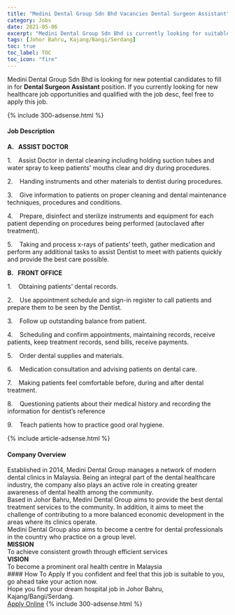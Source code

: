 ```yaml
---
title: "Medini Dental Group Sdn Bhd Vacancies Dental Surgeon Assistant" 
category: Jobs 
date: 2021-05-06 
excerpt: "Medini Dental Group Sdn Bhd is currently looking for suitable person to fill in the Dental Surgeon Assistant which positioned at Johor Bahru, Kajang/Bangi/Serdang" 
tags: [Johor Bahru, Kajang/Bangi/Serdang] 
toc: true 
toc_label: TOC 
toc_icon: "fire" 
--- 
```


<p>Medini Dental Group Sdn Bhd is looking for new potential candidates to fill in for <b>Dental Surgeon Assistant</b> position. If you currently looking for new healthcare job opportunities and qualified with the job desc, feel free to apply this job.
</p>{% include 300-adsense.html %} 
<div><div><h4>Job Description</h4></div><div><div><span><div><p><strong>A.&#160;&#160;&#160;ASSIST DOCTOR</strong></p><p>1.&#160;&#160;&#160;&#160;Assist Doctor in dental cleaning including holding suction tubes and water spray to keep patients&#8217; mouths clear and dry during procedures.</p><p>2.&#160;&#160;&#160;&#160;Handing instruments and other materials to dentist during procedures.</p><p>3.&#160;&#160;&#160;&#160;Give information to patients on proper cleaning and dental maintenance techniques, procedures and conditions.</p><p>4.&#160;&#160;&#160;&#160;Prepare, disinfect and sterilize instruments and equipment for each patient depending on procedures being performed (autoclaved after treatment).</p><p>5.&#160;&#160;&#160;&#160;Taking and process x-rays of patients&#8217; teeth, gather medication and perform any additional tasks to assist Dentist to meet with patients quickly and provide the best care possible.</p><p><strong>B.&#160;&#160;&#160;FRONT OFFICE</strong></p><p>1.&#160;&#160;&#160;&#160;Obtaining patients&#8217; dental records.</p><p>2.&#160;&#160;&#160;&#160;Use appointment schedule and sign-in register to call patients and prepare them to be seen by the Dentist.</p><p>3.&#160;&#160;&#160;&#160;Follow up outstanding balance from patient.</p><p>4.&#160;&#160;&#160;&#160;Scheduling and confirm appointments, maintaining records, receive patients, keep treatment records, send bills, receive payments.</p><p>5.&#160;&#160;&#160;&#160;Order dental supplies and materials.</p><p>6.&#160;&#160;&#160;&#160;Medication consultation and advising patients on dental care.</p><p>7.&#160;&#160;&#160;&#160;Making patients feel comfortable before, during and after dental treatment.</p><p>8.&#160;&#160;&#160;&#160;Questioning patients about their medical history and recording the information for dentist&#8217;s reference</p><p>9.&#160;&#160;&#160;&#160;Teach patients how to practice good oral hygiene.</p></div></span></div></div></div> 
{% include article-adsense.html %} 
<div><div><h4>Company Overview</h4></div><div><div><span><div><div>
<div>Established in 2014, Medini Dental Group manages a network of modern dental clinics in Malaysia. Being an integral part of the dental healthcare industry, the company also plays an active role in creating greater awareness of dental health among the community.</div>
<div>Based in Johor Bahru, Medini Dental Group aims to provide the best dental treatment services to the community. In addition, it aims to meet the challenge of contributing to a more balanced economic development in the areas&#160;where its clinics operate.</div>
<div>Medini Dental Group also aims to become a centre for dental professionals in the country who practice on a group level.</div>
<div>
<div><strong>MISSION</strong><br>
To achieve consistent growth through efficient services</div>
<div><strong>VISION</strong><br>
To become a prominent oral health centre in Malaysia</div>
</div>
</div></div></span></div></div></div> 
#### How To Apply 
If you confident and feel that this job is suitable to you, go ahead take your action now. <br/> 
Hope you find your dream hospital job in Johor Bahru, Kajang/Bangi/Serdang. <br/> 
<a href="https://www.jobstreet.com.my/en/job/dental-surgeon-assistant-4542515?jobId=jobstreet-my-job-4542515" class="btn btn--warning" target="_blank" rel="nofollow noopenner">Apply Online</a> 
{% include 300-adsense.html %} 
